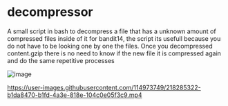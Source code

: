 # decompressor
A small script in bash to decompress a file that has a unknown amount of compressed files inside of it for bandit14,
the script its usefull because you do not have to be looking one by one the files.
Once you decompressed content.gzip there is no need to know if the new file it is compressed again and do the same repetitive processes

![image](https://user-images.githubusercontent.com/114973749/218240673-abb63172-cdf3-430c-bb9b-322764a4e52e.png)


https://user-images.githubusercontent.com/114973749/218285322-b1da8470-b1fd-4a3e-818e-104c0e05f3c9.mp4

